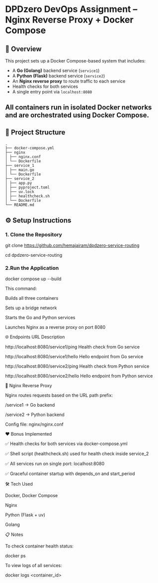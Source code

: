 # DPDzero DevOps Assignment – Nginx Reverse Proxy + Docker Compose

## 🚀 Overview

This project sets up a Docker Compose-based system that includes:

- A **Go (Golang)** backend service (`service1`)
- A **Python (Flask)** backend service (`service2`)
- An **Nginx reverse proxy** to route traffic to each service
- Health checks for both services
- A single entry point via `localhost:8080`

All containers run in isolated Docker networks and are orchestrated using Docker Compose.
---
## 📁 Project Structure












































```
.
├── docker-compose.yml
├── nginx
│ ├── nginx.conf
│ └── Dockerfile
├── service_1
│ ├── main.go
│ └── Dockerfile
├── service_2
│ ├── app.py
│ ├── pyproject.toml
│ ├── uv.lock
│ ├── healthcheck.sh
│ └── Dockerfile
└── README.md

```













































































































































































































## ⚙️ Setup Instructions

### 1. Clone the Repository
























git     clone https://github.com/hemajairam/dpdzero-service-routing

























cd     dpdzero-service-routing





























### 2.Run the Application











docker compose up --build















This command:

Builds all three containers

Sets up a bridge network

Starts the Go and Python services

Launches Nginx as a reverse proxy on port 8080



















🌐 Endpoints
URL	Description












http://localhost:8080/service1/ping	Health check from Go service






http://localhost:8080/service1/hello	Hello endpoint from Go service










http://localhost:8080/service2/ping	Health check from Python service















http://localhost:8080/service2/hello	Hello endpoint from Python service









🔁 Nginx Reverse Proxy


Nginx routes requests based on the URL path prefix:

/service1 → Go backend

/service2 → Python backend

Config file: nginx/nginx.conf



❤️ Bonus Implemented


✅ Health checks for both services via docker-compose.yml

✅ Shell script (healthcheck.sh) used for health check inside service_2

✅ All services run on single port: localhost:8080

✅ Graceful container startup with depends_on and start_period



🛠️ Tech Used


Docker, Docker Compose

Nginx

Python (Flask + uv)

Golang

📋 Notes

To check container health status:



docker ps



To view logs of all services:






docker logs <container_id>


